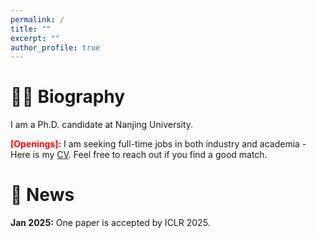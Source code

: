 ```yaml
---
permalink: /
title: ""
excerpt: ""
author_profile: true
---
```


# 🤵🏻 Biography
I am a Ph.D. candidate at Nanjing University.

<font color='red'>**[Openings]:**</font> I am seeking full-time jobs in both industry and academia - Here is my [CV](). Feel free to reach out if you find a good match.

# 📢 News
**Jan 2025:** One paper is accepted by ICLR 2025.
